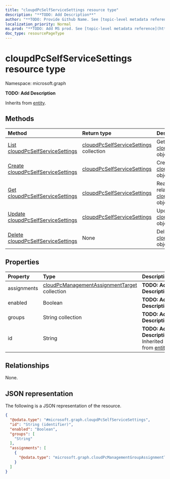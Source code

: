 ```yaml
---
title: "cloupdPcSelfServiceSettings resource type"
description: "**TODO: Add Description**"
author: "**TODO: Provide Github Name. See [topic-level metadata reference](https://msgo.azurewebsites.net/add/document/guidelines/metadata.html#topic-level-metadata)**"
localization_priority: Normal
ms.prod: "**TODO: Add MS prod. See [topic-level metadata reference](https://msgo.azurewebsites.net/add/document/guidelines/metadata.html#topic-level-metadata)**"
doc_type: resourcePageType
---
```


# cloupdPcSelfServiceSettings resource type

Namespace: microsoft.graph

**TODO: Add Description**


Inherits from [entity](../resources/entity.md).

## Methods
|Method|Return type|Description|
|:---|:---|:---|
|[List cloupdPcSelfServiceSettings](../api/cloupdpcselfservicesettings-list.md)|[cloupdPcSelfServiceSettings](../resources/cloupdpcselfservicesettings.md) collection|Get a list of the [cloupdPcSelfServiceSettings](../resources/cloupdpcselfservicesettings.md) objects and their properties.|
|[Create cloupdPcSelfServiceSettings](../api/cloupdpcselfservicesettings-post-selfservicesettings.md)|[cloupdPcSelfServiceSettings](../resources/cloupdpcselfservicesettings.md)|Create a new [cloupdPcSelfServiceSettings](../resources/cloupdpcselfservicesettings.md) object.|
|[Get cloupdPcSelfServiceSettings](../api/cloupdpcselfservicesettings-get.md)|[cloupdPcSelfServiceSettings](../resources/cloupdpcselfservicesettings.md)|Read the properties and relationships of a [cloupdPcSelfServiceSettings](../resources/cloupdpcselfservicesettings.md) object.|
|[Update cloupdPcSelfServiceSettings](../api/cloupdpcselfservicesettings-update.md)|[cloupdPcSelfServiceSettings](../resources/cloupdpcselfservicesettings.md)|Update the properties of a [cloupdPcSelfServiceSettings](../resources/cloupdpcselfservicesettings.md) object.|
|[Delete cloupdPcSelfServiceSettings](../api/cloupdpcselfservicesettings-delete.md)|None|Deletes a [cloupdPcSelfServiceSettings](../resources/cloupdpcselfservicesettings.md) object.|

## Properties
|Property|Type|Description|
|:---|:---|:---|
|assignments|[cloudPcManagementAssignmentTarget](../resources/cloudpcmanagementassignmenttarget.md) collection|**TODO: Add Description**|
|enabled|Boolean|**TODO: Add Description**|
|groups|String collection|**TODO: Add Description**|
|id|String|**TODO: Add Description** Inherited from [entity](../resources/entity.md)|

## Relationships
None.

## JSON representation
The following is a JSON representation of the resource.
<!-- {
  "blockType": "resource",
  "keyProperty": "id",
  "@odata.type": "microsoft.graph.cloupdPcSelfServiceSettings",
  "baseType": "microsoft.graph.entity",
  "openType": false
}
-->
``` json
{
  "@odata.type": "#microsoft.graph.cloupdPcSelfServiceSettings",
  "id": "String (identifier)",
  "enabled": "Boolean",
  "groups": [
    "String"
  ],
  "assignments": [
    {
      "@odata.type": "microsoft.graph.cloudPcManagementGroupAssignmentTarget"
    }
  ]
}
```

